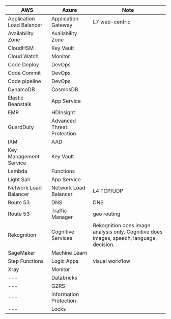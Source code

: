 | AWS	                     | Azure                        | Note                       | 
| ------------------------ | -----------------------------|----------------------------|
| Application Load Balancer| Application Gateway          | L7 web-centric|
| Availability Zone        | Availability Zone            | |
| CloudHSM                 | Key Vault                    | |
| Cloud Watch              | Monitor                      | |
| Code Deploy              | DevOps                       | |
| Code Commit              | DevOps                       | |
| Code pipeline            | DevOps                       | |
| DynamoDB                 | CosmosDB                     | |
| Elastic Beanstalk        | App Service                  | |
| EMR                      | HDInsight                    | |
| GuardDuty                | Advanced Threat Protection   | |
| IAM                      | AAD                          | |
| Key Management Service   | Key Vault                    | |
| Lambda                   | Functions                    | |
| Light Sail               | App Service                  | |
| Network Load Balancer    | Network Load Balancer        | L4 TCP/UDP|
| Route 53                 | DNS                          | DNS|
| Route 53                 | Traffic Manager              | geo routing|
| Rekognition              | Cognitive Services           | Rekognition does image analysis only. Cognitive does images, speech, language, decision. |
| SageMaker                | Machine Learn                | |
| Step Functions           | Logic Apps                   | visual workflow |
| Xray                     | Monitor                      | |
| ---                      | Databricks                   | |
| ---                      | GZRS                         | |
| ---                      | Information Protection       | |
| ---                      | Locks                        | |
